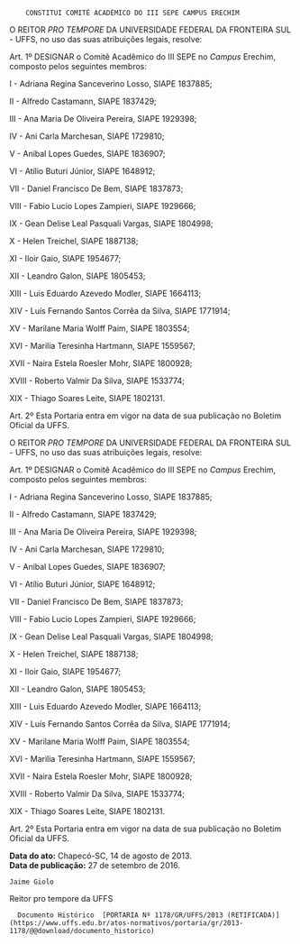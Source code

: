         CONSTITUI COMITÊ ACADÊMICO DO III SEPE CAMPUS ERECHIM  

O REITOR *PRO TEMPORE* DA UNIVERSIDADE FEDERAL DA FRONTEIRA SUL - UFFS, no uso das suas atribuições legais, resolve:

 Art. 1º DESIGNAR o Comitê Acadêmico do III SEPE no *Campus* Erechim, composto pelos seguintes membros:

 I - Adriana Regina Sanceverino Losso, SIAPE 1837885;

 II - Alfredo Castamann, SIAPE 1837429;

 III - Ana Maria De Oliveira Pereira, SIAPE 1929398;

 IV - Ani Carla Marchesan, SIAPE 1729810;

 V - Anibal Lopes Guedes, SIAPE 1836907;

 VI - Atílio Buturi Júnior, SIAPE 1648912;

 VII - Daniel Francisco De Bem, SIAPE 1837873;

 VIII - Fabio Lucio Lopes Zampieri, SIAPE 1929666;

 IX - Gean Delise Leal Pasquali Vargas, SIAPE 1804998;

 X - Helen Treichel, SIAPE 1887138;

 XI - Iloir Gaio, SIAPE 1954677;

 XII - Leandro Galon, SIAPE 1805453;

 XIII - Luis Eduardo Azevedo Modler, SIAPE 1664113;

 XIV - Luís Fernando Santos Corrêa da Silva, SIAPE 1771914;

 XV - Marilane Maria Wolff Paim, SIAPE 1803554;

 XVI - Marilia Teresinha Hartmann, SIAPE 1559567;

 XVII - Naira Estela Roesler Mohr, SIAPE 1800928;

 XVIII - Roberto Valmir Da Silva, SIAPE 1533774;

 XIX - Thiago Soares Leite, SIAPE 1802131.

 Art. 2º Esta Portaria entra em vigor na data de sua publicação no Boletim Oficial da UFFS.

 O REITOR *PRO TEMPORE* DA UNIVERSIDADE FEDERAL DA FRONTEIRA SUL - UFFS, no uso das suas atribuições legais, resolve:

 Art. 1º DESIGNAR o Comitê Acadêmico do III SEPE no *Campus* Erechim, composto pelos seguintes membros:

 I - Adriana Regina Sanceverino Losso, SIAPE 1837885;

 II - Alfredo Castamann, SIAPE 1837429;

 III - Ana Maria De Oliveira Pereira, SIAPE 1929398;

 IV - Ani Carla Marchesan, SIAPE 1729810;

 V - Anibal Lopes Guedes, SIAPE 1836907;

 VI - Atílio Buturi Júnior, SIAPE 1648912;

 VII - Daniel Francisco De Bem, SIAPE 1837873;

 VIII - Fabio Lucio Lopes Zampieri, SIAPE 1929666;

 IX - Gean Delise Leal Pasquali Vargas, SIAPE 1804998;

 X - Helen Treichel, SIAPE 1887138;

 XI - Iloir Gaio, SIAPE 1954677;

 XII - Leandro Galon, SIAPE 1805453;

 XIII - Luis Eduardo Azevedo Modler, SIAPE 1664113;

 XIV - Luís Fernando Santos Corrêa da Silva, SIAPE 1771914;

 XV - Marilane Maria Wolff Paim, SIAPE 1803554;

 XVI - Marilia Teresinha Hartmann, SIAPE 1559567;

 XVII - Naira Estela Roesler Mohr, SIAPE 1800928;

 XVIII - Roberto Valmir Da Silva, SIAPE 1533774;

 XIX - Thiago Soares Leite, SIAPE 1802131.

 Art. 2º Esta Portaria entra em vigor na data de sua publicação no Boletim Oficial da UFFS.

  

   **Data do ato:** Chapecó-SC, 14 de agosto de 2013.   
 **Data de publicação:**  27 de setembro de 2016. 

    Jaime Giolo   
 Reitor pro tempore da UFFS 

      Documento Histórico  [PORTARIA Nº 1178/GR/UFFS/2013 (RETIFICADA)](https://www.uffs.edu.br/atos-normativos/portaria/gr/2013-1178/@@download/documento_historico)     
      